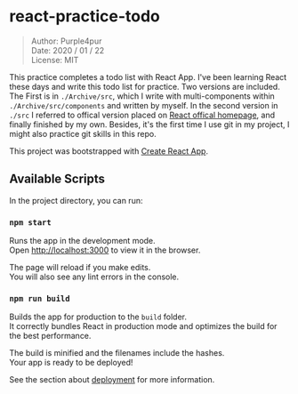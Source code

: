 # react-practice-todo

> Author: Purple4pur<br />
> Date: 2020 / 01 / 22<br />
> License: MIT

This practice completes a todo list with React App. I've been learning React these days and write this todo list for practice. Two versions are included. The First is in `./Archive/src`, which I write with multi-components within `./Archive/src/components` and written by myself. In the second version in `./src` I referred to offical version placed on [React offical homepage](https://reactjs.org/), and finally finished by my own. Besides, it's the first time I use git in my project, I might also practice git skills in this repo.

This project was bootstrapped with [Create React App](https://github.com/facebook/create-react-app).<br />

## Available Scripts

In the project directory, you can run:

### `npm start`

Runs the app in the development mode.<br />
Open [http://localhost:3000](http://localhost:3000) to view it in the browser.

The page will reload if you make edits.<br />
You will also see any lint errors in the console.

### `npm run build`

Builds the app for production to the `build` folder.<br />
It correctly bundles React in production mode and optimizes the build for the best performance.

The build is minified and the filenames include the hashes.<br />
Your app is ready to be deployed!

See the section about [deployment](https://facebook.github.io/create-react-app/docs/deployment) for more information.
